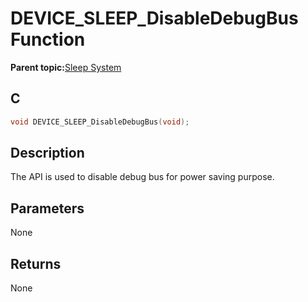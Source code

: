 # DEVICE\_SLEEP\_DisableDebugBus Function

**Parent topic:**[Sleep System](GUID-BBF940E8-361C-4418-AA6E-7E55FE94DD87.md)

## C

```c
void DEVICE_SLEEP_DisableDebugBus(void);
```

## Description

The API is used to disable debug bus for power saving purpose.

## Parameters

None

## Returns

None

